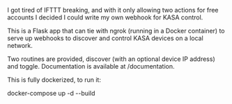 I got tired of IFTTT breaking, and with it only allowing two actions for free accounts I decided I could write my own webhook for KASA control.

This is a Flask app that can tie with ngrok (running in a Docker container) to serve up webhooks to discover and control KASA devices on a local network.

Two routines are provided, discover (with an optional device IP address) and toggle. Documentation is available at /documentation.

This is fully dockerized, to run it:

docker-compose up -d --build